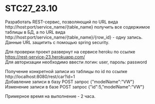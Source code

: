 # STC27_23.10
Разработать REST-сервис, позволяющий по URL вида
http://host:port/service_name/{table_name} получить все содержимое таблицы в БД, а по
URL вида http://host:port/service_name/{table_name}/{row_id} - одну запись. Данные URL
защитить с помощью spring security.<br>

Для проверки проект развернут на сервисе heroku по ссылке https://rest-service-23.herokuapp.com/<br>
Для авторизации необходимо ввести логин: user, пароль: password<br>

Получение конкретной записи из таблицы по id по ссылке http://localhost:8080/rest/car?id=1 <br>
Добавление записи в базу POST запрос {"modelName":"VW"}<br>
Изменение записи в базе POST запрос {"id":5,"modelName":"VW"}<br>

Примерное время на выполнение - 2 часа.
